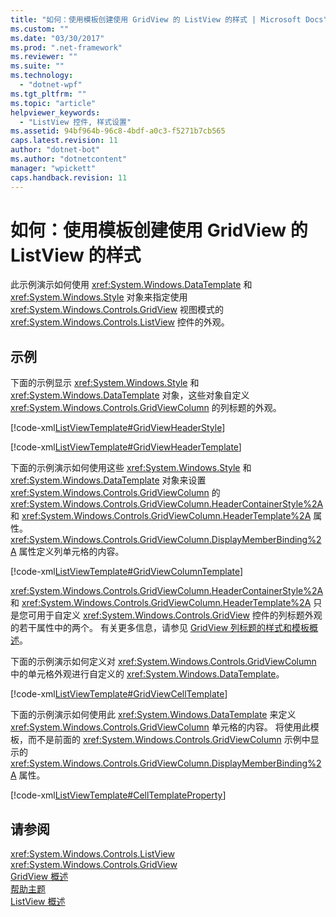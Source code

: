 ```yaml
---
title: "如何：使用模板创建使用 GridView 的 ListView 的样式 | Microsoft Docs"
ms.custom: ""
ms.date: "03/30/2017"
ms.prod: ".net-framework"
ms.reviewer: ""
ms.suite: ""
ms.technology: 
  - "dotnet-wpf"
ms.tgt_pltfrm: ""
ms.topic: "article"
helpviewer_keywords: 
  - "ListView 控件, 样式设置"
ms.assetid: 94bf964b-96c8-4bdf-a0c3-f5271b7cb565
caps.latest.revision: 11
author: "dotnet-bot"
ms.author: "dotnetcontent"
manager: "wpickett"
caps.handback.revision: 11
---
```

# 如何：使用模板创建使用 GridView 的 ListView 的样式
此示例演示如何使用 <xref:System.Windows.DataTemplate> 和 <xref:System.Windows.Style> 对象来指定使用 <xref:System.Windows.Controls.GridView> 视图模式的 <xref:System.Windows.Controls.ListView> 控件的外观。  
  
## 示例  
 下面的示例显示 <xref:System.Windows.Style> 和 <xref:System.Windows.DataTemplate> 对象，这些对象自定义 <xref:System.Windows.Controls.GridViewColumn> 的列标题的外观。  
  
 [!code-xml[ListViewTemplate#GridViewHeaderStyle](../../../../samples/snippets/csharp/VS_Snippets_Wpf/ListViewTemplate/CS/window1.xaml#gridviewheaderstyle)]  
  
 [!code-xml[ListViewTemplate#GridViewHeaderTemplate](../../../../samples/snippets/csharp/VS_Snippets_Wpf/ListViewTemplate/CS/window1.xaml#gridviewheadertemplate)]  
  
 下面的示例演示如何使用这些 <xref:System.Windows.Style> 和 <xref:System.Windows.DataTemplate> 对象来设置 <xref:System.Windows.Controls.GridViewColumn> 的 <xref:System.Windows.Controls.GridViewColumn.HeaderContainerStyle%2A> 和 <xref:System.Windows.Controls.GridViewColumn.HeaderTemplate%2A> 属性。  <xref:System.Windows.Controls.GridViewColumn.DisplayMemberBinding%2A> 属性定义列单元格的内容。  
  
 [!code-xml[ListViewTemplate#GridViewColumnTemplate](../../../../samples/snippets/csharp/VS_Snippets_Wpf/ListViewTemplate/CS/window1.xaml#gridviewcolumntemplate)]  
  
 <xref:System.Windows.Controls.GridViewColumn.HeaderContainerStyle%2A> 和 <xref:System.Windows.Controls.GridViewColumn.HeaderTemplate%2A> 只是您可用于自定义 <xref:System.Windows.Controls.GridView> 控件的列标题外观的若干属性中的两个。  有关更多信息，请参见 [GridView 列标题的样式和模板概述](../../../../docs/framework/wpf/controls/gridview-column-header-styles-and-templates-overview.md)。  
  
 下面的示例演示如何定义对 <xref:System.Windows.Controls.GridViewColumn> 中的单元格外观进行自定义的 <xref:System.Windows.DataTemplate>。  
  
 [!code-xml[ListViewTemplate#GridViewCellTemplate](../../../../samples/snippets/csharp/VS_Snippets_Wpf/ListViewTemplate/CS/window1.xaml#gridviewcelltemplate)]  
  
 下面的示例演示如何使用此 <xref:System.Windows.DataTemplate> 来定义 <xref:System.Windows.Controls.GridViewColumn> 单元格的内容。  将使用此模板，而不是前面的 <xref:System.Windows.Controls.GridViewColumn> 示例中显示的 <xref:System.Windows.Controls.GridViewColumn.DisplayMemberBinding%2A> 属性。  
  
 [!code-xml[ListViewTemplate#CellTemplateProperty](../../../../samples/snippets/csharp/VS_Snippets_Wpf/ListViewTemplate/CS/window1.xaml#celltemplateproperty)]  
  
## 请参阅  
 <xref:System.Windows.Controls.ListView>   
 <xref:System.Windows.Controls.GridView>   
 [GridView 概述](../../../../docs/framework/wpf/controls/gridview-overview.md)   
 [帮助主题](../../../../docs/framework/wpf/controls/listview-how-to-topics.md)   
 [ListView 概述](../../../../docs/framework/wpf/controls/listview-overview.md)